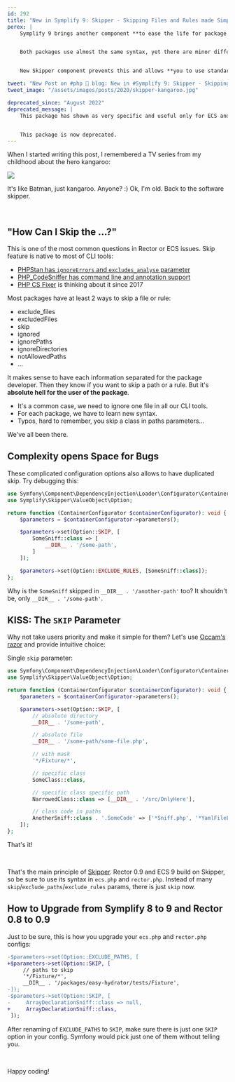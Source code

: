 ```yaml
---
id: 292
title: "New in Symplify 9: Skipper - Skipping Files and Rules made Simple"
perex: |
    Symplify 9 brings another component **to ease the life for package developers**. In Rector and ECS, you can ignore specific absolute paths or dynamic paths by `fnmatch()`. You can also ignore specific Rector, Fixer, and Sniff classes.


    Both packages use almost the same syntax, yet there are minor differences based and syntax tweaks.


    New Skipper component prevents this and allows **you to use standardized syntax in a single `skip` parameters**.

tweet: "New Post on #php 🐘 blog: New in #Symplify 9: Skipper - Skipping Files and Rules made Simple"
tweet_image: "/assets/images/posts/2020/skipper-kangaroo.jpg"

deprecated_since: "August 2022"
deprecated_message: |
    This package has shown as very specific and useful only for ECS and Rector. Instead of juggling single package to make both happy, we decided to merge this package into both and develop inside.


    This package is now deprecated.
---
```


When I started writing this post, I remembered a TV series from my childhood about the hero kangaroo:

<img src="/assets/images/posts/2020/skipper-kangaroo.jpg" class="img-thumbnail">

It's like Batman, just kangaroo. Anyone? :) Ok, I'm old. Back to the software skipper.

<br>

## "How Can I Skip the ...?"

This is one of the most common questions in Rector or ECS issues. Skip feature is native to most of CLI tools:

- [PHPStan has `ignoreErrors` and `excludes_analyse` parameter](https://phpstan.org/user-guide/ignoring-errors)
- [PHP_CodeSniffer has command line and annotation support](https://github.com/squizlabs/PHP_CodeSniffer/wiki/Advanced-Usage#ignoring-files-and-folders)
- [PHP CS Fixer](https://github.com/FriendsOfPHP/PHP-CS-Fixer/issues/3317) is thinking about it since 2017

Most packages have at least 2 ways to skip a file or rule:

- exclude_files
- excludedFiles
- skip
- ignored
- ignorePaths
- ignoreDirectories
- notAllowedPaths
- ...

It makes sense to have each information separated for the package developer. Then they know if you want to skip a path or a rule. But it's **absolute hell for the user of the package**.

- It's a common case, we need to ignore one file in all our CLI tools.
- For each package, we have to learn new syntax.
- Typos, hard to remember, you skip a class in paths parameters...

We've all been there.

## Complexity opens Space for Bugs

These complicated configuration options also allows to have duplicated skip. Try debugging this:

```php
use Symfony\Component\DependencyInjection\Loader\Configurator\ContainerConfigurator;
use Symplify\Skipper\ValueObject\Option;

return function (ContainerConfigurator $containerConfigurator): void {
    $parameters = $containerConfigurator->parameters();

    $parameters->set(Option::SKIP, [
        SomeSniff::class => [
            __DIR__ . '/some-path',
        ]
    ]);

    $parameters->set(Option::EXCLUDE_RULES, [SomeSniff::class]);
};
````

Why is the `SomeSniff` skipped in `__DIR__ . '/another-path'` too? It shouldn't be, only `__DIR__ . '/some-path'`.

## KISS: The `SKIP` Parameter

Why not take users priority and make it simple for them? Let's use [Occam's razor](/blog/2020/03/09/art-of-letting-go/) and provide intuitive choice:

Single `skip` parameter:

```php
use Symfony\Component\DependencyInjection\Loader\Configurator\ContainerConfigurator;
use Symplify\Skipper\ValueObject\Option;

return function (ContainerConfigurator $containerConfigurator): void {
    $parameters = $containerConfigurator->parameters();

    $parameters->set(Option::SKIP, [
        // absolute directory
        __DIR__ . '/some-path',

        // absolute file
        __DIR__ . '/some-path/some-file.php',

        // with mask
        '*/Fixture/*',

        // specific class
        SomeClass::class,

        // specific class specific path
        NarrowedClass::class => [__DIR__ . '/src/OnlyHere'],

        // class code in paths
        AnotherSniff::class . '.SomeCode' => ['*Sniff.php', '*YamlFileLoader.php'],
    ]);
};
````

That's it!

<br>

That's the main principle of [Skipper](https://github.com/symplify/skipper).
Rector 0.9 and ECS 9 build on Skipper, so be sure to use its syntax in `ecs.php` and `rector.php`. Instead of many `skip`/`exclude_paths`/`exclude_rules` params, there is just `skip` now.

## How to Upgrade from Symplify 8 to 9 and Rector 0.8 to 0.9

Just to be sure, this is how you upgrade your `ecs.php` and `rector.php` configs:

```diff
-$parameters->set(Option::EXCLUDE_PATHS, [
+$parameters->set(Option::SKIP, [
     // paths to skip
     '*/Fixture/*',
     __DIR__ . '/packages/easy-hydrator/tests/Fixture',
-]);
-$parameters->set(Option::SKIP, [
-     ArrayDeclarationSniff::class => null,
+     ArrayDeclarationSniff::class,
 ]);
```

After renaming of `EXCLUDE_PATHS` to `SKIP`, make sure there is just one `SKIP` option in your config. Symfony would pick just one of them without telling you.

<br>

Happy coding!
